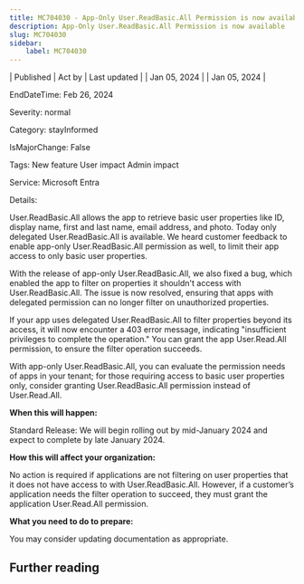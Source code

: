 ```yaml
---
title: MC704030 - App-Only User.ReadBasic.All Permission is now available
description: App-Only User.ReadBasic.All Permission is now available
slug: MC704030
sidebar:
    label: MC704030
---
```


| Published | Act by | Last updated |
| Jan 05, 2024 |  | Jan 05, 2024 |

EndDateTime: Feb 26, 2024

Severity: normal

Category: stayInformed

IsMajorChange: False

Tags: New feature User impact Admin impact

Service: Microsoft Entra

Details: 

<p>User.ReadBasic.All allows the app to retrieve basic user properties like ID, display name, first and last name, email address, and photo. Today only delegated User.ReadBasic.All is available. We heard customer feedback to enable app-only User.ReadBasic.All permission as well, to limit their app access to only basic user properties.</p><p>With the release of app-only User.ReadBasic.All, we also fixed a bug, which enabled the app to filter on properties it shouldn't access with User.ReadBasic.All. The issue is now resolved, ensuring that apps with delegated permission can no longer filter on unauthorized properties.&nbsp;</p><p>If your app uses delegated User.ReadBasic.All to filter properties beyond its access, it will now encounter a 403 error message, indicating "insufficient privileges to complete the operation." You can grant the app User.Read.All permission, to ensure the filter operation succeeds.&nbsp;</p><p>With app-only User.ReadBasic.All, you can evaluate the permission needs of apps in your tenant; for those requiring access to basic user properties only, consider granting User.ReadBasic.All permission instead of User.Read.All.  &nbsp;</p><p><b>When this will happen:</b><br></p>

<p>Standard Release: We will begin rolling out by mid-January 2024 and expect to complete by late January 2024.<br></p>

<p><b>How this will affect your organization:</b></p>

<p>No action is required if applications are not filtering on user properties that it does not have access to with User.ReadBasic.All. However, if a customer’s application needs the filter operation to succeed, they must grant the application User.Read.All permission.   
</p><p>
</p>
<p><b>What you need to do to prepare:</b></p><p>You may consider updating documentation as appropriate.</p>

## Further reading
